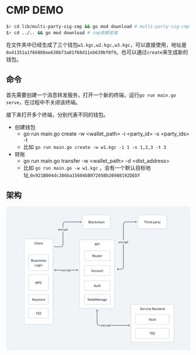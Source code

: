 # CMP DEMO



```bash 
$> cd lib/multi-party-sig-cmp && go mod download # multi-party-sig-cmp 依赖安装
$> cd ../.. && go mod download # cmp依赖安装
```

在文件夹中已经生成了三个钱包`w1.kgc,w2.kgc,w3.kgc`，可以直接使用，地址是`0x41351a1f66808ee630b73a01f68d11eb639bf0f9`。也可以通过`create`来生成新的钱包。

## 命令

首先需要创建一个消息转发服务，打开一个新的终端，运行`go run main.go serve`，在过程中不关闭该终端。

接下来打开多个终端，分别代表不同的钱包。

- 创建钱包
  - go run main.go create -w <wallet_path> -i <party_id> -s <party_ids> -t <threshold>
  - 比如 `go run main.go create -w w1.kgc -i 1 -s 1,2,3 -t 3`
- 转账
  - go run main.go transfer -w <wallet_path> -d <dist_address>
  - 比如 `go run main.go -w w1.kgc` ，会有一个默认目标地址,`0x921B004dc386ba15604bB97205Bb20988192DEDf`

## 架构

![arch](assets/arch.png)

